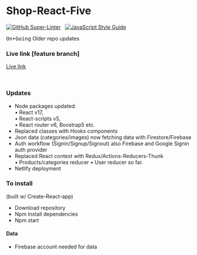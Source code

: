 # Shop-React-Five

[![GitHub Super-Linter](https://github.com/stefan22/shop-react-five/workflows/Lint%20Code%20Base/badge.svg)](https://github.com/marketplace/actions/super-linter) &nbsp; [![JavaScript Style Guide](https://img.shields.io/badge/code_style-standard-brightgreen.svg)](https:/github.com/stefan22/shop-react-five.git)


<kbd>On•Going</kbd> Older repo updates


### Live link [feature branch]

[Live link](https://beamish-cannoli-0021aa.netlify.app/)






<br />

### Updates

- Node packages updated:     
     • React v17,       
     • React-scripts v5,        
     • React router v6, Boostrap5 etc.    
- Replaced classes with Hooks components    
- Json data (categories/images) now fetching data with Firestore/Firebase     
- Auth workflow (Signin/Signup/Signout) also Firebase and Google Signin auth provider     
- Replaced React context with Redux/Actions-Reducers-Thunk       
  • Products/categories reducer
  • User reducer so far.    
- Netlify deployment


### To install 
(built w/ Create-React-app)

- Download repository
- Npm install dependencies
- Npm start

#### Data

- Firebase account needed for data





